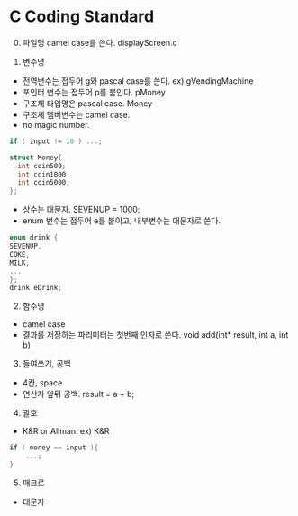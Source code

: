 # C Coding Standard

0. 파일명
camel case를 쓴다. displayScreen.c

1. 변수명
* 전역변수는 접두어 g와 pascal case를 쓴다. ex) gVendingMachine
* 포인터 변수는 접두어 p를 붙인다. pMoney
* 구조체 타입명은 pascal case. Money
* 구조체 멤버변수는 camel case.
* no magic number.
```c
if ( input != 10 ) ...;
```

```c
struct Money{
  int coin500;
  int coin1000;
  int coin5000;
};
```
* 상수는 대문자. SEVENUP = 1000;
* enum 변수는 접두어 e를 붙이고, 내부변수는 대문자로 쓴다.
```c
enum drink {
SEVENUP,
COKE,
MILK,
...
};
drink eDrink;
```
2. 함수명
* camel case
* 결과를 저장하는 파리미터는 첫번째 인자로 쓴다. void add(int* result, int a, int b)

3. 들여쓰기, 공백
* 4칸, space
* 연산자 앞뒤 공백. result = a + b;

4. 괄호
* K&R or Allman.
ex) K&R
```c
if ( money == input ){
    ...;
}
```

5. 매크로
* 대문자
